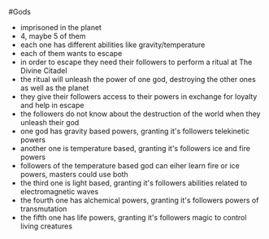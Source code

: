 #Gods

* imprisoned in the planet 
* 4, maybe 5  of them
* each one has different abilities like gravity/temperature
* each of them wants to escape
* in order to escape they need their followers to perform a ritual at The Divine Citadel
* the ritual will unleash the power of one god, destroying the other ones as well as the planet
* they give their followers access to their powers in exchange for loyalty and help in escape
* the followers do not know about the destruction of the world when they unleash their god
* one god has gravity based powers, granting it's followers telekinetic powers
* another one is temperature based, granting it's followers ice and fire powers
* followers of the temperature based god can eiher learn fire or ice powers, masters could use both
* the third one is light based, granting it's followers abilities related to electromagnetic waves
* the fourth one has alchemical powers, granting it's followers powers of transmutation 
* the fifth one has life powers, granting it's followers magic to control living creatures